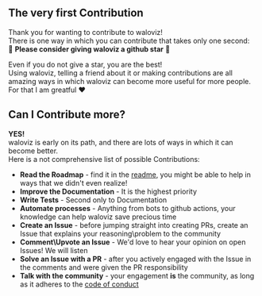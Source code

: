 ## The very first Contribution
Thank you for wanting to contribute to waloviz!  
There is one way in which you can contribute that takes only one second:  
:star2: **Please consider giving waloviz a github star** :star2:  

Even if you do not give a star, you are the best!  
Using waloviz, telling a friend about it or making contributions are all amazing ways in which waloviz can become more useful for more people.  
For that I am greatful :heart:

## Can I Contribute more?
**YES!**  
waloviz is early on its path, and there are lots of ways in which it can become better.  
Here is a not comprehensive list of possible Contributions: 
* **Read the Roadmap** - find it in the [readme](README.md), you might be able to help in ways that we didn't even realize!
* **Improve the Documentation** - It is the highest priority
* **Write Tests** - Second only to Documentation
* **Automate processes** - Anything from bots to github actions, your knowledge can help waloviz save precious time
* **Create an Issue** - before jumping straight into creating PRs, create an Issue that explains your reasoning\problem to the community  
* **Comment\Upvote an Issue** - We'd love to hear your opinion on open Issues! We will listen
* **Solve an Issue with a PR** - after you actively engaged with the Issue in the comments and were given the PR responsibility
* **Talk with the community** - your engagement **is** the community, as long as it adheres to the [code of conduct](CODE_OF_CONDUCT.md)
